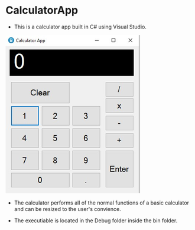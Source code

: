 # CalculatorApp
+ This is a calculator app built in C# using Visual Studio.

 <img src="https://github.com/clabo15/CalculatorApp/blob/9b5eacebf5ce2762efa7a2d67c8b6684b4a28b5b/CalculatorApp.jpg">

+ The calculator performs all of the normal functions of a basic calculator and can be resized to the user's convience.

+ The executiable is located in the Debug folder inside the bin folder.
